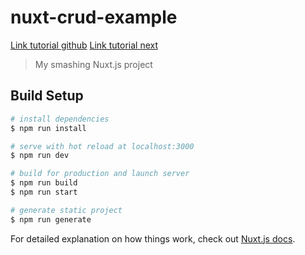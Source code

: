 # nuxt-crud-example

[Link tutorial github](https://github.com/toadkicker/nuxt-crud-example)
[Link tutorial next](https://itnext.io/quickly-building-restful-uis-in-nuxtjs-782bce539440)
> My smashing Nuxt.js project

## Build Setup

``` bash
# install dependencies
$ npm run install

# serve with hot reload at localhost:3000
$ npm run dev

# build for production and launch server
$ npm run build
$ npm run start

# generate static project
$ npm run generate
```

For detailed explanation on how things work, check out [Nuxt.js docs](https://nuxtjs.org).
